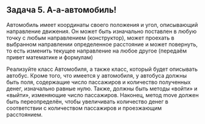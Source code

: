 ## Задача 5. А-а-автомобиль!
Автомобиль имеет координаты своего положения и угол, описывающий направление движения. Он может быть изначально поставлен в любую точку с любым направлением (конструктор), 
может проехать в выбранном направлении определенное расстояние и может повернуть, то есть изменить текущее направление на любое другое (передаём привет математике и формулам)

Реализуйте класс Автомобиля, а также класс, который будет описывать автобус. Кроме того, что имеется у автомобиля, у автобуса должны быть поля, 
содержащие число пассажиров и количество полученных денег, изначально равные нулю. Также, должны быть методы «войти» и «выйти», изменяющие число пассажиров. 
Наконец, метод move должен быть переопределён, чтобы увеличивать количество денег в соответствии с количеством пассажиров и проезжающим расстоянием.


